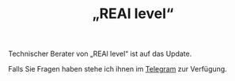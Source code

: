 ﻿---
layout: post-ea

group: Technischer Berater
title: „REAl level“
meta: REAl level
logo: real_level.svg
order: 2

category: ea

og: img/og-real-level.jpg

lang: de
ref: real_level
---

Technischer Berater von „REAl level“ ist auf das Update.

Falls Sie Fragen haben stehe ich ihnen im <a href="https://t.me/chutkoy" target="_blank">Telegram</a> zur Verfügung.
